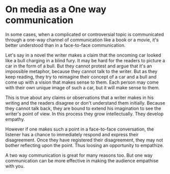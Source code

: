 On media as a One way communication
===
In some cases, when a complicated or controversial topic is communicated through a one-way channel of communication like a book or a movie, it's better understood than in a face-to-face communication.

Let's say in a novel the writer makes a claim that the oncoming car looked like a bull charging in a blind fury. It may be hard for the readers to picture a car in the form of a bull. But they cannot protest and argue that it's an impossible metaphor, because they cannot talk to the writer. But as they keep reading, they try to reimagine their concept of a car and a bull and come up with a vision that makes sense to them. Each person may come with their own unique image of such a car, but it will make sense to them. 

This is true about any claims or observations that a writer makes in his writing and the readers disagree or don't understand them initially. Because they cannot talk back, they are bound to extend his imagination to see the writer's point of view. In this process they grow intellectually. They develop empathy.

However if one makes such a point in a face-to-face conversation, the listener has a chance to immediately respond and express their disagreement. Once they have registered their disagreement, they may not bother reflecting upon the point. Thus loosing an opportunity to empathize.

A two way communication is great for many reasons too. But one way communication can be more effective in making the audience empathise with you.

